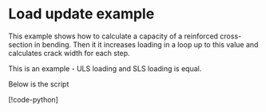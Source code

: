 # Load update example 

This example shows how to calculate a capacity of a reinforced cross-section in bending.
Then it it increases loading in a loop up to this value and calculates crack width for each step.

This is an example - ULS loading and SLS loading is equal.

Below is the script

[!code-python[](rcs-load-update.py)]

